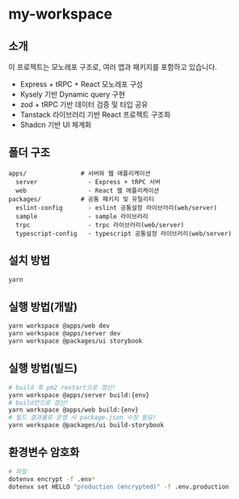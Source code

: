 # my-workspace

## 소개

이 프로젝트는 모노레포 구조로, 여러 앱과 패키지를 포함하고 있습니다.

- Express + tRPC + React 모노레포 구성
- Kysely 기반 Dynamic query 구현
- zod + tRPC 기반 데이터 검증 및 타입 공유
- Tanstack 라이브러리 기반 React 프로젝트 구조화
- Shadcn 기반 UI 체계화

## 폴더 구조

```text
apps/               # 서버와 웹 애플리케이션
  server              - Express + tRPC 서버
  web                 - React 웹 애플리케이션
packages/           # 공통 패키지 및 유틸리티
  eslint-config       - eslint 공통설정 라이브러리(web/server)
  sample              - sample 라이브러리
  trpc                - trpc 라이브러리(web/server)
  typescript-config   - typescript 공통설정 라이브러리(web/server)
```

## 설치 방법

```bash
yarn
```

## 실행 방법(개발)

```bash
yarn workspace @apps/web dev
yarn workspace @apps/server dev
yarn workspace @packages/ui storybook
```

## 실행 방법(빌드)

```bash
# build 후 pm2 restart으로 갱신!
yarn workspace @apps/server build:{env}
# build만으로 갱신!
yarn workspace @apps/web build:{env}
# 빌드 결과물로 운영 시 package.json 수정 필요!
yarn workspace @packages/ui build-storybook
```

## 환경변수 암호화

```bash
# 파일
dotenvx encrypt -f .env*
dotenvx set HELLO "production (encrypted)" -f .env.production
```
